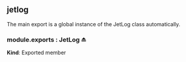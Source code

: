 <a name="module_jetlog"></a>

## jetlog
The main export is a global instance of the JetLog class automatically.

<a name="exp_module_jetlog--module.exports"></a>

### module.exports : JetLog ⏏
**Kind**: Exported member  
